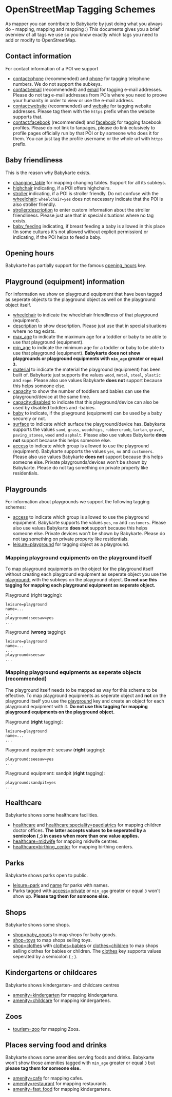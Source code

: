 # OpenStreetMap Tagging Schemes

As mapper you can contribute to Babykarte by just doing what you always do - mapping, mapping and mapping :) This documents gives you a brief overview of all tags we use so you know exactly which tags you need to add or modify to OpenStreetMap.

## Contact information
For contact information of a POI we support
- [contact:phone](https://wiki.osm.org/Key:phone) (recommended) and [phone](https://wiki.osm.org/Key:phone) for tagging telephone numbers. We do not support the subkeys.
- [contact:email](https://wiki.osm.org/Key:email) (recommended) and [email](https://wiki.osm.org/Key:email) for tagging e-mail addresses. Please do not tag e-mail addresses from POIs where you need to proove your humanity in order to view or use the e-mail address.
- [contact:website](https://wiki.osm.org/Key:website) (recommended) and [website](https://wiki.osm.org/Key:website) for tagging website addresses. Please tag them with the `https` prefix when the website supports that.
- [contact:facebook](https://wiki.osm.org/Key:facebook) (recommended) and [facebook](https://wiki.osm.org/Key:facebook) for tagging facebook profiles. Please do not link to fanpages, please do link eclusively to profile pages officially run by that POI or by someone who does it for them. You can just tag the profile username or the whole url with `https` prefix.

## Baby friendliness
This is the reason why Babykarte exists.
- [changing_table](https://wiki.osm.org/Key:changing_table) for mapping changing tables. Support for all its subkeys.
- [highchair](https://wiki.osm.org/Key:highchair) indicating, if a POI offers highchairs.
- [stroller](https://wiki.osm.org/Key:highchair) indicating, if a POI is stroller friendly. Do not confuse with the [wheelchair](https://wiki.osm.org/Key:wheelchair): `wheelchair=yes` does not necessary indicate that the POI is also stroller friendly.
- [stroller:description](https://wiki.osm.org/Key:description) to enter custom information about the stroller friendliness. Please just use that in special situations where no tag exists.
- [baby_feeding](https://wiki.openstreetmap.org/wiki/Proposed_features/babycare#Baby_feeding) indicating, if breast feeding a baby is allowed in this place (In some cultures it's not allowed without explicit permission) or indicating, if the POI helps to feed a baby.

## Opening hours
Babykarte has partially support for the famous [opening_hours](https://wiki.osm.org/Key:opening_hours) key.

## Playground (equipment) information
For information we show on playground equipment that have been tagged as seperate objects to the playground object as well on the playground object itself.
- [wheelchair](https://wiki.osm.org/Key:wheelchair) to indicate the wheelchair friendliness of that playground (equipment).
- [description](https://wiki.osm.org/Key:description) to show description. Please just use that in special situations where no tag exists.
- [max_age](https://wiki.osm.org/Key:max_age) to indicate the maximum age for a toddler or baby to be able to use that playground (equipment).
- [min_age](https://wiki.osm.org/Key:min_age) to indicate the minimum age for a toddler or baby to be able to use that playground (equipment). **Babykarte does not show playgrounds or playground equipments with `min_age` greater or equal `3`.**
- [material](https://wiki.osm.org/Key:max_age) to indicate the material the playground (equipment) has been built of. Babykarte just supports the values `wood`, `metal`, `steel`, `plastic` and `rope`. Please also use values Babykarte **does not** support because this helps someone else.
- [capacity](https://wiki.osm.org/Key:capacity) to show the number of toddlers and babies can use the playground/device at the same time.
- [capacity:disabled](https://wiki.osm.org/Key:capacity:disabled) to indicate that this playground/device can also be used by disabled toddlers and -babies.
- [baby](https://wiki.osm.org/Key:baby) to indicate, if the playground (equipment) can be used by a baby securely or not.
- [surface](https://wiki.osm.org/Key:baby) to indicate which surface the playground/device has. Babykarte supports the values `sand`, `grass`, `woodchips`, `rubbercrumb`, `tartan`, `gravel`, `paving_stones`, `wood` and `asphalt`. Please also use values Babykarte **does not** support because this helps someone else.
- [access](https://wiki.osm.org/Key:access) to indicate which group is allowed to use the playground (equipment). Babykarte supports the values `yes`, `no` and `customers`. Please also use values Babykarte **does not** support because this helps someone else. Private playgrounds/devices won't be shown by Babykarte. Please do not tag something on private property like residentials.

## Playgrounds
For information about playgrounds we support the following tagging schemes:
- [access](https://wiki.osm.org/Key:access) to indicate which group is allowed to use the playground equipment. Babykarte supports the values `yes`, `no` and `customers`. Please also use values Babykarte **does not** support because this helps someone else. Private devices won't be shown by Babykarte. Please do not tag something on private property like residentials.
- [leisure=playground](https://wiki.osm.org/Tag:leisure=playground) for tagging object as a playground.

### Mapping playground equipments on the playground itself
To map playground equipments on the object for the playground itself without creating each playground equipment as seperate object you use the [playground:](https://wiki.osm.org/Key:playground:) with the subkeys on the playground object. **Do not use this tagging for mapping each playground equipment as seperate object.**

Playground (right tagging):
    
    leisure=playground
    name=...
    ...
    playground:seesaw=yes
    ...
    
Playground (**wrong** tagging):
    
    leisure=playground
    name=...
    ...
    playground=seesaw
    ...

### Mapping playground equipments as seperate objects (recommended)
The playground itself needs to be mapped as way for this scheme to be effective. To map playground equipments as seperate object and **not** on the playground itself you use the [playground](https://wiki.osm.org/Key:playground) key and create an object for each playground equipment with it. **Do not use this tagging for mapping playground equipments on the playground object.**

Playground (**right** tagging):
    
    leisure=playground
    name=...
    ...
    
Playground equipment: seesaw (**right** tagging):
    
    playground:seesaw=yes
    ...

Playground equipment: sandpit (**right** tagging):
    
    playground:sandpit=yes
    ...

## Healthcare
Babykarte shows some healthcare facilities.
- [healthcare](https://wiki.osm.org/Key:healthcare) and [healthcare:speciality=paediatrics](https://wiki.osm.org/Tag:healthcare:speciality=paediatrics) for mapping children doctor offices. **The latter accepts values to be seperated by a semicolon ( _;_) in cases when more than one value applies.**
- [healthcare=midwife](https://wiki.osm.org/healthcare=midwife) for mapping midwife centres.
- [healthcare=birthing_center](https://wiki.osm.org/Tag:healthcare:speciality=paediatrics) for mapping birthing centers.

## Parks
Babykarte shows parks open to public.
- [leisure=park](https://wiki.osm.org/Tag:leisure=park) and [name](https://wiki.osm.org/Key:name) for parks with names.
- Parks tagged with [access=private](https://wiki.osm.org/Tag:leisure=park) or `min_age` greater or equal `3` won't show up. **Please tag them for someone else.**

## Shops
Babykarte shows some shops.
- [shop=baby_goods](https://wiki.osm.org/Tag:shop=baby_goods) to map shops for baby goods.
- [shop=toys](https://wiki.osm.org/Tag:shop=toys) to map shops selling toys.
- [shop=clothes](https://wiki.osm.org/Tag:shop=clothes) with [clothes=babies](https://wiki.osm.org/Key:clothes) or [clothes=children](https://wiki.osm.org/Key:clothes) to map shops selling clothes for babies or children. The [clothes](https://wiki.osm.org/Key:clothes) key supports values seperated by a semicolon ( _;_ ).

## Kindergartens or childcares
Babykarte shows kindergarten- and childcare centres
- [amenity=kindergarten](https://wiki.osm.org/Tag:amenity=kindergarten) for mapping kindergartens.
- [amenity=childcare](https://wiki.osm.org/Tag:amenity=childcare) for mapping kindergartens.

## Zoos
- [tourism=zoo](https://wiki.osm.org/Tag:tourism=zoo) for mapping Zoos.

## Places serving food and drinks
Babykarte shows some amenities serving foods and drinks. Babykarte won't show those amenities tagged with `min_age` greater or equal `3` but **please tag them for someone else.**
- [amenity=cafe](https://wiki.osm.org/Tag:amenity=cafe) for mapping cafes.
- [amenity=restaurant](https://wiki.osm.org/Tag:amenity=restaurant) for mapping restaurants.
- [amenity=fast_food](https://wiki.osm.org/Tag:amenity=fast_food) for mapping kindergartens.
